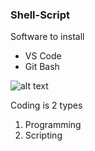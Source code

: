 ### Shell-Script

Software to install
* VS Code
* Git Bash

![alt text](shell-env.jpg)

Coding is 2 types
1. Programming
2. Scripting
